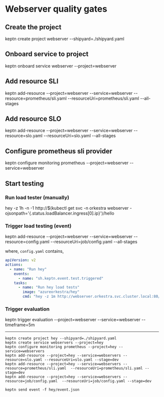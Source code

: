 # Webserver quality gates

## Create the project

keptn create project webserver --shipyard=./shipyard.yaml

## Onboard service to project

keptn onboard service webserver --project=webserver

## Add resource SLI

keptn add-resource --project=webserver --service=webserver --resource=prometheus/sli.yaml  --resourceUri=prometheus/sli.yaml --all-stages

## Add resource SLO

keptn add-resource --project=webserver --service=webserver --resource=slo.yaml --resourceUri=slo.yaml --all-stages

## Configure prometheus sli provider

keptn configure monitoring prometheus --project=webserver --service=webserver

## Start testing

### Run load tester (manually)

hey -z 1h -n -1 http://$(kubectl get svc -n orkestra webserver -ojsonpath='{.status.loadBalancer.ingress[0].ip}')/hello

### Trigger load testing (event)

keptn add-resource --project=webserver --service=webserver --resource=config.yaml --resourceUri=job/config.yaml --all-stages

where, `config.yaml` contains,

```yaml
apiVersion: v2
actions:
  - name: "Run hey"
    events:
      - name: "sh.keptn.event.test.triggered"
    tasks:
      - name: "Run hey load tests"
        image: "azureorkestra/hey"
        cmd: "hey -z 1m http://webserver.orkestra.svc.cluster.local:80/hello"
```

### Trigger evaluation

keptn trigger evaluation --project=webserver --service=webserver --timeframe=5m

---

```console
keptn create project hey --shipyard=./shipyard.yaml                     
keptn create service webservers --project=hey      
keptn configure monitoring prometheus --project=hey --service=webservers
keptn add-resource --project=hey --service=webservers --resource=slo.yaml --resourceUri=slo.yaml --stage=dev
keptn add-resource --project=hey --service=webservers --resource=prometheus/sli.yaml  --resourceUri=prometheus/sli.yaml --stage=dev
keptn add-resource --project=hey --service=webservers --resource=job/config.yaml  --resourceUri=job/config.yaml --stage=dev

keptn send event -f hey/event.json 
```

